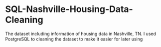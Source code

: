 # SQL-Nashville-Housing-Data-Cleaning
The dataset including information of housing data in Nashville, TN. I used PostgreSQL to cleaning the dataset to make it easier for later using
